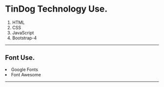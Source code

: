 <h1>TinDog Technology Use.</h1>
<ol>
  <li>HTML</li>
  <li>CSS</li>
  <li>JavaScript</li>
  <li>Bootstrap-4</li>
</ol>
<hr>
<h2>Font Use.</h2>
<li>Google Fonts</li> 
<li>Font Awesome</li>
<hr>
<img src="" alt="">
<img src="" alt="">
<img src="" alt="">
